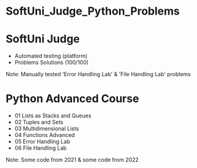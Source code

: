 # SoftUni_Judge_Python_Problems

# SoftUni Judge
- Automated testing (platform)
- Problems Solutions (100/100)

Note: Manually tested 'Error Handling Lab' & 'File Handling Lab' problems

# Python Advanced Course
- 01 Lists as Stacks and Queues
- 02 Tuples and Sets
- 03 Multidimensional Lists
- 04 Functions Advanced
- 05 Error Handling Lab
- 06 File Handling Lab

Note: Some code from 2021 & some code from 2022
